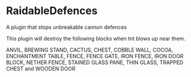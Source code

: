 # RaidableDefences
A plugin that stops unbreakable cannon defences

This plugin will destroy the following blocks when tnt blows up near them.

ANVIL,
BREWING STAND,
CACTUS,
CHEST,
COBBLE WALL,
COCOA,
ENCHANTMENT TABLE,
FENCE,
FENCE GATE,
IRON FENCE,
IRON DOOR BLOCK,
NETHER FENCE,
STAINED GLASS PANE,
THIN GLASS,
TRAPPED CHEST and
WOODEN DOOR
